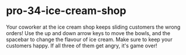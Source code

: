 # pro-34-ice-cream-shop
Your coworker at the ice cream shop keeps sliding customers the wrong orders! 
Use the up and down arrow keys to move the bowls, and the spacebar to change the flavour of ice cream.
Make sure to keep your customers happy. If all three of them get angry, it's game over!
